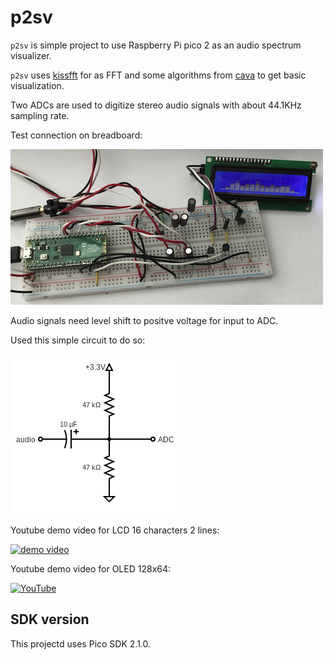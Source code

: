 # p2sv

`p2sv` is simple project to use Raspberry Pi pico 2 as an audio spectrum visualizer.

`p2sv` uses [kissfft](https://github.com/mborgerding/kissfft) for as FFT and
some algorithms from [cava](https://github.com/karlstav/cava) to get basic visualization.

Two ADCs are used to digitize stereo audio signals with about 44.1KHz sampling rate.

Test connection on breadboard: 

<img src="docs/p2sv_capture.png">

Audio signals need level shift to positve voltage for input to ADC.

Used this simple circuit to do so:

<img src="docs/audio_adc_level.png">

Youtube demo video for LCD 16 characters 2 lines:

[![demo video](http://i.ytimg.com/vi/k9Akgbx1h0w/hqdefault.jpg)](https://www.youtube.com/watch?v=k9Akgbx1h0w)


Youtube demo video for OLED 128x64:

[![YouTube](http://i.ytimg.com/vi/okPapBplkcM/hqdefault.jpg)](https://www.youtube.com/watch?v=okPapBplkcM)

## SDK version

This projectd uses Pico SDK 2.1.0.

